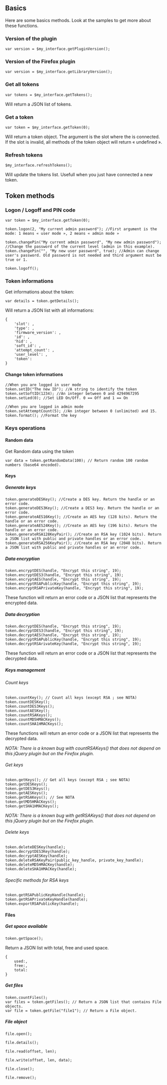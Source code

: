 ## Basics ##
Here are some basics methods. Look at the samples to get more about these functions.

### Version of the plugin ###

	var version = $my_interface.getPluginVersion();

### Version of the Firefox plugin ###

	var version = $my_interface.getLibraryVersion();

### Get all tokens ###

	var tokens = $my_interface.getTokens();
Will return a JSON list of tokens.

### Get a token ###

	var token = $my_interface.getToken(0);
Will return a token object. The argument is the slot where the is connected.
If the slot is invalid, all methods of the token object will return « undefined ».

### Refresh tokens ###

	$my_interface.refreshTokens();
Will update the tokens list. Usefull when you just have connected a new token.

## Token methods ##
### Logon / Logoff and PIN code ###

	var token = $my_interface.getToken(0);

	token.logon(2, "My current admin password"); //First argument is the mode: 1 means « user mode », 2 means « admin mode »
	
	token.changePin("My current admin password", "My new admin password"); //Change the password of the current level (admin in this example).
	token.changePin("", "My new user password", true); //Admin can change user's password. Old password is not needed and third argument must be true or 1.
	
	token.logoff();
	

### Token informations ###
Get informations about the token:

	var details = token.getDetails();

Will return a JSON list with all informations:

	{
	    'slot': ,
	    'type': ,
	    'firmware_version': ,
	    'id': ,
	    'hid': ,
	    'soft_id': ,
	    'attempt_count': ,
	    'user_level': ,
	    'token': 
    }

#### Change token informations ####

	//When you are logged in user mode
	token.setID("The new ID"); //A string to identify the token
	token.setSoftID(1234); //An integer between 0 and 4294967295
	token.setLed(0); //Set LED On/Off. 0 == Off and 1 == On

	//When you are logged in admin mode
	token.setAttemptCount(5); //An integer between 0 (unlimited) and 15.
	token.format(); //Format the key

### Keys operations ###
#### Random data ####

Get Random data using the token

	var data = token.getRandomData(100); // Return random 100 random numbers (base64 encoded).

#### Keys ####
##### Generate keys #####

	token.generateDESKey(); //Create a DES key. Return the handle or an error code.
	token.generateDES3Key(); //Create a DES3 key. Return the handle or an error code.
	token.generateAES16Key(); //Create an AES key (128 bits). Return the handle or an error code.
	token.generateAES24Key(); //Create an AES key (196 bits). Return the handle or an error code.
	token.generateRSA128KeyPair(); //Create an RSA key (1024 bits). Return a JSON list with public and private handles or an error code.
	token.generateRSA256KeyPair(); //Create an RSA key (2048 bits). Return a JSON list with public and private handles or an error code.

##### Data encryption #####

    token.encryptDES(handle, "Encrypt this string", 19);
    token.encryptDES3(handle, "Encrypt this string", 19);
    token.encryptAES(handle, "Encrypt this string", 19);
    token.encryptRSAPublicKey(handle, "Encrypt this string", 19);
    token.encryptRSAPrivateKey(handle, "Encrypt this string", 19);
 
These function will return an error code or a JSON list that represents the encrypted data.

##### Data decryption #####

    token.decryptDES(handle, "Encrypt this string", 19);
    token.decryptDES3(handle, "Encrypt this string", 19);
    token.decryptAES(handle, "Encrypt this string", 19);
    token.decryptRSAPublicKey(handle, "Encrypt this string", 19);
    token.decryptRSArivateKey(handle, "Encrypt this string", 19);
 
These function will return an error code or a JSON list that represents the decrypted data.

##### Keys management #####
###### Count keys ######

    token.countKey(); // Count all keys (except RSA ; see NOTA)
    token.countDESKey();
    token.countDES3Keys();
    token.countAESKey();
    token.countRSAKeys();
    token.countMD5HMACKeys();
    token.countSHA1HMACKeys();
 
These functions will return an error code or a JSON list that represents the decrypted data.

*NOTA: There is a known bug with countRSAKeys() that does not depend on this jQuery plugin but on the Firefox plugin.*

###### Get keys ######

	token.getKeys(); // Get all keys (except RSA ; see NOTA)
    token.getDESKeys();
    token.getDES3Keys();
    token.getAESKeys();
    token.getRSAKeys(); // See NOTA
    token.getMD5HMACKeys();
    token.getSHA1HMACKeys();

*NOTA: There is a known bug with getRSAKeys() that does not depend on this jQuery plugin but on the Firefox plugin.*

###### Delete keys ######

    token.deleteDESKey(handle);
    token.decryptDES3Key(handle);
    token.decryptAESKey(handle);
    token.deleteRSAKeyPair(public_key_handle, private_key_handle);
    token.deleteMD5HMACKey(handle);
    token.deleteSHA1HMACKey(handle);

###### Specific methods for RSA keys ######

    token.getRSAPublicKeyHandle(handle);
    token.getRSAPrivateKeyHandle(handle);
	token.exportRSAPublicKey(handle);

#### Files ####
##### Get space available #####

	token.getSpace();

Return a JSON list with total, free and used space.

	{
		used:,
		free:,
		total:
	}

##### Get files #####

	token.countFiles();
	var files = token.getFiles(); // Return a JSON list that contains File objects.
	var file = token.getFile("file1"); // Return a File object.

##### File object #####

	file.open();

	file.details();
	
	file.read(offset, len);

	file.write(offset, len, data);
	
	file.close();

	file.remove();